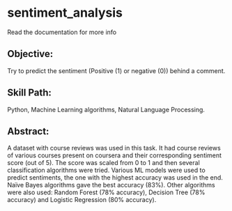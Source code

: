 # sentiment_analysis
Read the documentation for more info
## Objective: 
Try to predict the sentiment (Positive (1) or negative (0)) behind a comment.
## Skill Path: 
Python, Machine Learning algorithms, Natural Language Processing.
## Abstract:
A dataset with course reviews was used in this task. It had course reviews of various courses present on coursera and their corresponding sentiment score (out of 5). The score was scaled from 0 to 1 and then several classification algorithms were tried. Various ML models were used to predict sentiments, the one with the highest accuracy was used in the end. Naïve Bayes algorithms gave the best accuracy (83%). Other algorithms were also used: Random Forest (78% accuracy), Decision Tree (78% accuracy) and Logistic Regression (80% accuracy).

